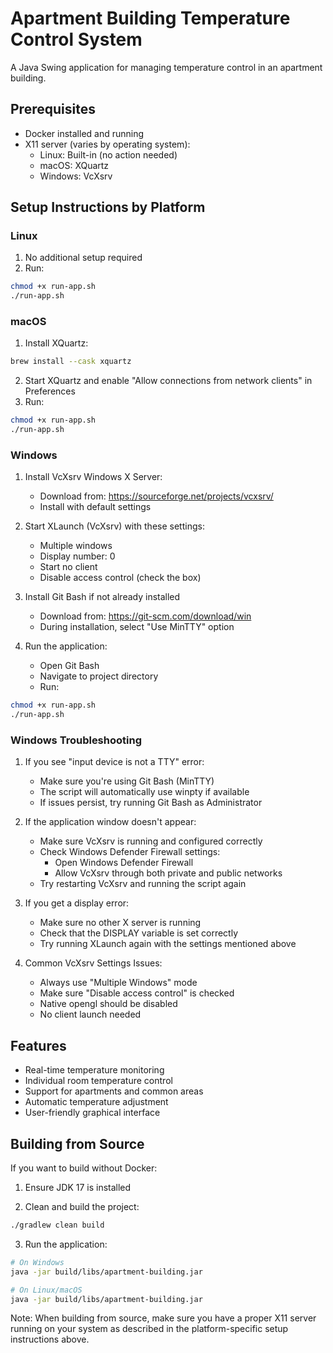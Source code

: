 # Apartment Building Temperature Control System

A Java Swing application for managing temperature control in an apartment building.

## Prerequisites

- Docker installed and running
- X11 server (varies by operating system):
  - Linux: Built-in (no action needed)
  - macOS: XQuartz
  - Windows: VcXsrv

## Setup Instructions by Platform

### Linux
1. No additional setup required
2. Run:
```bash
chmod +x run-app.sh
./run-app.sh
```

### macOS
1. Install XQuartz:
```bash
brew install --cask xquartz
```
2. Start XQuartz and enable "Allow connections from network clients" in Preferences
3. Run:
```bash
chmod +x run-app.sh
./run-app.sh
```

### Windows
1. Install VcXsrv Windows X Server:
   - Download from: https://sourceforge.net/projects/vcxsrv/
   - Install with default settings

2. Start XLaunch (VcXsrv) with these settings:
   - Multiple windows
   - Display number: 0
   - Start no client
   - Disable access control (check the box)

3. Install Git Bash if not already installed
   - Download from: https://git-scm.com/download/win
   - During installation, select "Use MinTTY" option

4. Run the application:
   - Open Git Bash
   - Navigate to project directory
   - Run:
```bash
chmod +x run-app.sh
./run-app.sh
```

### Windows Troubleshooting

1. If you see "input device is not a TTY" error:
   - Make sure you're using Git Bash (MinTTY)
   - The script will automatically use winpty if available
   - If issues persist, try running Git Bash as Administrator

2. If the application window doesn't appear:
   - Make sure VcXsrv is running and configured correctly
   - Check Windows Defender Firewall settings:
     - Open Windows Defender Firewall
     - Allow VcXsrv through both private and public networks
   - Try restarting VcXsrv and running the script again

3. If you get a display error:
   - Make sure no other X server is running
   - Check that the DISPLAY variable is set correctly
   - Try running XLaunch again with the settings mentioned above

4. Common VcXsrv Settings Issues:
   - Always use "Multiple Windows" mode
   - Make sure "Disable access control" is checked
   - Native opengl should be disabled
   - No client launch needed

## Features

- Real-time temperature monitoring
- Individual room temperature control
- Support for apartments and common areas
- Automatic temperature adjustment
- User-friendly graphical interface

## Building from Source

If you want to build without Docker:

1. Ensure JDK 17 is installed

2. Clean and build the project:
```bash
./gradlew clean build
```

3. Run the application:
```bash
# On Windows
java -jar build/libs/apartment-building.jar

# On Linux/macOS
java -jar build/libs/apartment-building.jar
```

Note: When building from source, make sure you have a proper X11 server running on your system as described in the platform-specific setup instructions above.